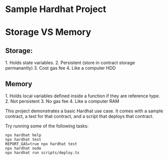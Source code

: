 # Sample Hardhat Project

<h1>Storage VS Memory</h1>
<h2>Storage: </h2>
1. Holds state variables.
2. Persistent (store in contract storage permanantly)
3. Cost gas fee
4. Like a computer HDD

<h2>Memory</h2>
1. Holds local variables defined inside a function if they are reference type.
2. Not persistent
3. No gas fee
4. Like a computer RAM

This project demonstrates a basic Hardhat use case. It comes with a sample contract, a test for that contract, and a script that deploys that contract.

Try running some of the following tasks:

```shell
npx hardhat help
npx hardhat test
REPORT_GAS=true npx hardhat test
npx hardhat node
npx hardhat run scripts/deploy.ts
```
